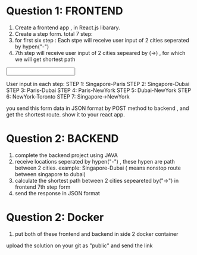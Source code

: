 # Question 1: FRONTEND

1. Create a frontend app , in React.js libarary. 
2. Create a step form. total 7 step:
3. for first six step : Each stpe will receive user input of 2 cities seperated by hypen("-")
4. 7th step will receive user input of 2 cities sepeared by (->) , for which we will get shortest path

<input type="text" > 

User input in each step:
STEP 1: Singapore-Paris
STEP 2: Singapore-Dubai
STEP 3: Paris-Dubai 
STEP 4: Paris-NewYork
STEP 5: Dubai-NewYork
STEP 6: NewYork-Toronto
STEP 7: Singapore->NewYork

you send this form data in JSON format by POST method to backend , and get the shortest route.
show it to your react app.


# Question 2: BACKEND
1. complete the backend project using JAVA
2. receive locations seperated by hypen("-") , these hypen are path between 2 cities.
    example: Singapore-Dubai ( means nonstop route between singapore to dubai)
3. calculate the shortest path between 2 cities sepeareted by("->") in frontend 7th step form
4. send the response in JSON format


# Question 2: Docker

1. put both of these frontend and backend in side 2 docker container 



upload the solution on your git as "public" and send the link 